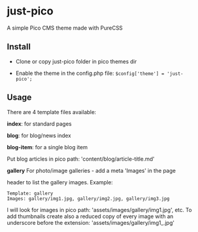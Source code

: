 # just-pico

A simple Pico CMS theme made with PureCSS

## Install

- Clone or copy just-pico folder in pico themes dir

- Enable the theme in the config.php file: `$config['theme'] = 'just-pico';`

## Usage

There are 4 template files available:

**index**: for standard pages

**blog**: for blog/news index

**blog-item**: for a single blog item

Put blog articles in pico path: 'content/blog/article-title.md'

**gallery** For photo/image galleries - add a meta 'Images' in the page 

header to list the gallery images. Example:

```
Template: gallery
Images: gallery/img1.jpg, gallery/img2.jpg, gallery/img3.jpg
```

I will look for images in pico path: 'assets/images/gallery/img1.jpg', etc. To add thumbnails create also a reduced copy of every image with an underscore before the extension: 'assets/images/gallery/img1_.jpg'
